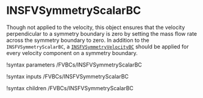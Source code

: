 # INSFVSymmetryScalarBC

Though not applied to the velocity, this object ensures that the velocity
perpendicular to a symmetry boundary is zero by setting the mass flow rate
across the symmetry boundary to zero. In addition to the
`INSFVSymmetryScalarBC`, a [`INSFVSymmetryVelocityBC`](INSFVSymmetryVelocityBC.md)
should be applied for every velocity component on a symmetry boundary.

!syntax parameters /FVBCs/INSFVSymmetryScalarBC

!syntax inputs /FVBCs/INSFVSymmetryScalarBC

!syntax children /FVBCs/INSFVSymmetryScalarBC
